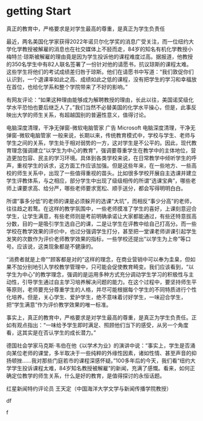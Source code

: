 # getting Start
真正的教育中，严格要求是对学生最高的尊重，是真正为学生负责任

最近，两名美国化学家获得2022年诺贝尔化学奖的消息广受关注，而一位纽约大学化学教授被解雇的消息也在社交媒体上不胫而走，84岁的知名有机化学教授小梅特兰·琼斯被解雇的理由竟是因为学生投诉他的课程难度过高。据报道，他教授的350名学生中有82人联名签署了一份针对他的请愿书，抗议琼斯的课程太难。这些学生将他们的考试成绩差归咎于琼斯。他们在请愿书中写道：“我们敦促你们认识到，一个退课率如此之高、成绩如此之低的课程，没有把学生的学习和幸福放在首位，也给化学系和整个学院带来了不好的影响。”

有网友评论：“如果这种理由能够成为解聘教授的理由，长此以往，美国诺奖级化学水平恐怕也要后继乏人了。”我们当然不必替美国的化学水平操心，但是，此事反映出大学的师生关系，有超越国别的普遍性意义，值得讨论。

电脑深度清理，干净无弹窗-微软电脑管家
广告
Microsoft
电脑深度清理，干净无弹窗-微软电脑管家
一般来说，长期以来，传统教育模式中，学校与学生、老师与学生之间的关系，学生处于相对弱势的一方，这对学生是不公平的。因此，现代教育理念强调建立“以学生为中心的教育”，强调要尊重学生在教学中的主体地位，营造更加包容、民主的学习环境。具体到各类学校来说，在日常教学中倾听学生的呼声，重视学生的诉求，这方面工作应该加强。但是这些年来，在一些地方、一些高校的师生关系中，出现了一些值得重视的苗头。比如很多学校开展自主选课并建立学生评教体系，与之相应，部分学生中出现了级级相传的所谓“选课宝典”，哪些老师上课要求高、给分严，哪些老师要求宽松、顺手送分，都会写得明明白白。

所谓“事多分低”的老师的课是必须躲开的选课“大坑”，而相反“事少分高”的老师，往往趋之若鹜。在这样的教学氛围中，一些老师摸准了学生的喜好，上课刻意迎合学生，让学生满意，有些老师则是考前明确承诺让大家都能通过，有些还特意拔高分数，目的一是吸引学生选自己的课，二是让学生在评教中给自己打高分。而一些学校在教学效果的评价中，也过分强调学生打分，甚至把一堂课老师讲课引起学生发笑的次数作为评价老师教学效果的指标，一些学校还提出“以学生为上帝”等口号。应该说，这类现象都是不健康的。

“消费者就是上帝”“顾客都是对的”这样的理念，在商业营销中可以奉为圭臬，但如果不加分别地引入学校教学管理中，只可能会促使教育畸变。我们应该看到，“以学生为中心”的教学理念，强调的是运用多种方式充分调动学生学习的积极性与主动性，引导学生通过自主学习培养解决问题的能力。在这个过程中，要坚持师生平等原则，老师要充分尊重学生的人格，并尽可能根据每个学生的不同特质进行个性化培养。但是，关心学生、爱护学生，绝不意味着讨好学生，一味迎合学生，把“学生满意”作为评价教学效果的唯一标准。

事实上，真正的教育中，严格要求是对学生最高的尊重，是真正为学生负责任。正如有观点指出：“一味给予学生即时满足、照顾他们当下的感受，从另一个角度看，这其实是在否认学生的成长潜力。”

德国社会学家马克斯·韦伯在他《以学术为业》的演讲中说：“事实上，学生是否涌向某位老师的课堂，多半取决于一些纯粹的外缘性因素，诸如性情、甚至声音的抑扬顿挫……我对那些门庭若市的课程深感怀疑。”100多年后的今天，我们看“纽约大学学生投诉课程太难，84岁知名教授被解雇”的新闻，充满了感慨。看来，如何正确定位教学的师生关系，什么是好的教育，是值得探讨的永恒话题。

红星新闻特约评论员 王天定（中国海洋大学文学与新闻传播学院教授）























































































































df





f